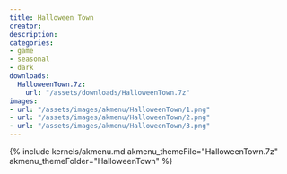 ```yaml
---
title: Halloween Town
creator: 
description: 
categories:
- game
- seasonal
- dark
downloads:
  HalloweenTown.7z:
    url: "/assets/downloads/HalloweenTown.7z"
images:
- url: "/assets/images/akmenu/HalloweenTown/1.png"
- url: "/assets/images/akmenu/HalloweenTown/2.png"
- url: "/assets/images/akmenu/HalloweenTown/3.png"
---
```


{% include kernels/akmenu.md akmenu_themeFile="HalloweenTown.7z" akmenu_themeFolder="HalloweenTown" %}
